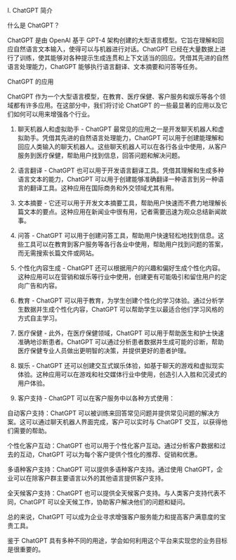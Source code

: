 I. ChatGPT 简介

什么是 ChatGPT？

ChatGPT 是由 OpenAI 基于 GPT-4 架构创建的大型语言模型。它旨在理解和回应自然语言文本输入，使得可以与机器进行对话。ChatGPT 已经在大量数据上进行了训练，使其能够对各种提示生成连贯和上下文适当的回应。凭借其先进的自然语言处理能力，ChatGPT 能够执行语言翻译、文本摘要和问答等任务。

ChatGPT 的应用

ChatGPT 作为一个大型语言模型，在教育、医疗保健、客户服务和娱乐等各个领域都有许多应用。在这部分中，我们将讨论 ChatGPT 的一些最显著的应用以及它们如何可以用来增强各个行业。

1.  聊天机器人和虚拟助手 - ChatGPT 最常见的应用之一是开发聊天机器人和虚拟助手。凭借其先进的自然语言处理能力，ChatGPT 可以用于创建能理解和回应人类输入的聊天机器人。这些聊天机器人可以在各行各业中使用，从客户服务到医疗保健，帮助用户找到信息，回答问题和解决问题。

1.  语言翻译 - ChatGPT 也可以用于开发语言翻译工具。凭借其理解和生成多种语言文本的能力，ChatGPT 可以用于创建能够准确翻译一种语言到另一种语言的翻译工具。这种应用在国际商务和外交领域尤其有用。

1.  文本摘要 - 它还可以用于开发文本摘要工具，帮助用户快速而不费力地理解长篇文本的要点。这种应用在新闻业中很有用，记者需要迅速为观众总结新闻故事。

1.  问答 - ChatGPT 可以用于创建问答工具，帮助用户快速轻松地找到信息。这些工具可以在教育到客户服务等各行各业中使用，帮助用户找到问题的答案，而无需搜索长篇文件或网站。

1.  个性化内容生成 - ChatGPT 还可以根据用户的兴趣和偏好生成个性化内容。这种应用可以在营销和娱乐等行业中使用，创建更有可能吸引和留住用户的定向广告和内容。

1.  教育 - ChatGPT 可以用于教育，为学生创建个性化的学习体验。通过分析学生数据并生成个性化内容，ChatGPT 可以帮助学生以最适合他们学习风格的方式自主学习。

1.  医疗保健 - 此外，在医疗保健领域，ChatGPT 可以用于帮助医生和护士快速准确地诊断患者。ChatGPT 可以通过分析患者数据并生成可能的诊断，帮助医疗保健专业人员做出更明智的决策，并提供更好的患者护理。

1.  娱乐 - ChatGPT 还可以创建交互式娱乐体验，如基于聊天的游戏和虚拟现实体验。这种应用可以在游戏和社交媒体行业中使用，创造引人入胜和沉浸式的用户体验。

1.  客户支持 - ChatGPT 可以在客户服务中以各种方式使用：

自动客户支持：ChatGPT 可以被训练来回答常见问题并提供常见问题的解决方案。这可以通过聊天机器人界面完成，客户可以实时与 ChatGPT 交互，以获得他们需要的帮助。

个性化客户互动：ChatGPT 也可以用于个性化客户互动。通过分析客户数据和过去的互动，ChatGPT 可以为每个客户提供个性化的推荐、促销和优惠。

多语种客户支持：ChatGPT 可以提供多语种客户支持。通过使用 ChatGPT，企业可以在除客户群主要语言以外的其他语言提供客户支持。

全天候客户支持：ChatGPT 也可以提供全天候客户支持。与人类客户支持代表不同，ChatGPT 可以全天候工作，协助客户解决他们的问题和疑问。

总的来说，ChatGPT 可以成为企业寻求增强客户服务能力和提高客户满意度的宝贵工具。

鉴于 ChatGPT 具有多种不同的用途，学会如何利用这个平台来实现您的业务目标是很重要的。

